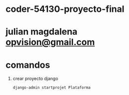 # coder-54130-proyecto-final
# julian magdalena opvision@gmail.com

# comandos
1. crear proyecto django
    ```bash
    django-admin startprojet Plataforma
    ```